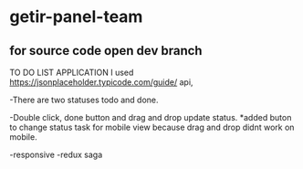 # getir-panel-team

## for source code  open dev branch

TO DO LIST APPLICATION
I used https://jsonplaceholder.typicode.com/guide/ api,

-There are two statuses todo and done.

-Double click, done button and drag and drop update status. *added buton to change status task for mobile view because drag and drop didnt work on mobile.

-responsive -redux saga
